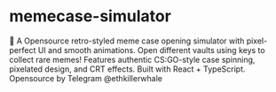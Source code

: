 # memecase-simulator
🎲 A Opensource retro-styled meme case opening simulator with pixel-perfect UI and smooth animations. Open different vaults using keys to collect rare memes! Features authentic CS:GO-style case spinning, pixelated design, and CRT effects. Built with React + TypeScript. Opensource by Telegram @ethkillerwhale 
